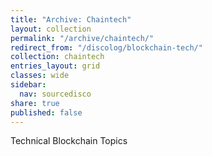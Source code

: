 ```yaml
---
title: "Archive: Chaintech"
layout: collection
permalink: "/archive/chaintech/"
redirect_from: "/discolog/blockchain-tech/"
collection: chaintech
entries_layout: grid
classes: wide
sidebar:
  nav: sourcedisco 
share: true
published: false
---
```


Technical Blockchain Topics